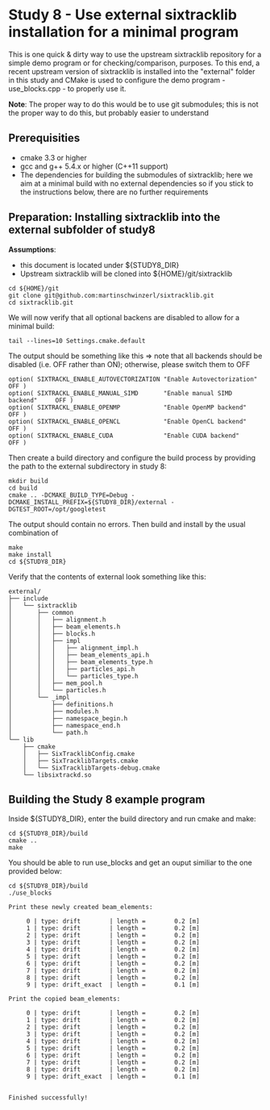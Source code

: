 # Study 8 - Use external sixtracklib installation for a minimal program
This is one quick & dirty way to use the upstream sixtracklib repository for a simple demo program or for checking/comparison, purposes. To this end, a recent upstream version of sixtracklib is installed into the "external" folder in this study and CMake is used to configure the demo program - use_blocks.cpp - to properly use it.

**Note**: The proper way to do this would be to use git submodules; this is not the proper way to do this, but probably easier to understand

## Prerequisities
* cmake 3.3 or higher
* gcc and g++ 5.4.x or higher (C++11 support)
* The dependencies for building the submodules of sixtracklib; here we aim at a minimal build with no external dependencies so if you stick to the instructions below, there are no further requirements

## Preparation: Installing sixtracklib into the external subfolder of study8
**Assumptions**:
* this document is located under ${STUDY8_DIR}
* Upstream sixtracklib will be cloned into ${HOME}/git/sixtracklib

```
cd ${HOME}/git
git clone git@github.com:martinschwinzerl/sixtracklib.git
cd sixtracklib.git
```
We will now verify that all optional backens are disabled to allow for a minimal build:
```
tail --lines=10 Settings.cmake.default
```
The output should be something like this => note that all backends should be disabled (i.e. OFF rather than ON); otherwise, please switch them to OFF
```
option( SIXTRACKL_ENABLE_AUTOVECTORIZATION "Enable Autovectorization"       OFF )
option( SIXTRACKL_ENABLE_MANUAL_SIMD       "Enable manual SIMD backend"     OFF )
option( SIXTRACKL_ENABLE_OPENMP            "Enable OpenMP backend"          OFF )
option( SIXTRACKL_ENABLE_OPENCL            "Enable OpenCL backend"          OFF )
option( SIXTRACKL_ENABLE_CUDA              "Enable CUDA backend"            OFF )
```
Then create a build directory and configure the build process by providing the path to the external subdirectory in study 8:
```
mkdir build
cd build
cmake .. -DCMAKE_BUILD_TYPE=Debug -DCMAKE_INSTALL_PREFIX=${STUDY8_DIR}/external -DGTEST_ROOT=/opt/googletest
```
The output should contain no errors. Then build and install by the usual combination of
```
make
make install
cd ${STUDY8_DIR}
```
Verify that the contents of external look something like this:
```
external/
├── include
│   └── sixtracklib
│       ├── common
│       │   ├── alignment.h
│       │   ├── beam_elements.h
│       │   ├── blocks.h
│       │   ├── impl
│       │   │   ├── alignment_impl.h
│       │   │   ├── beam_elements_api.h
│       │   │   ├── beam_elements_type.h
│       │   │   ├── particles_api.h
│       │   │   └── particles_type.h
│       │   ├── mem_pool.h
│       │   └── particles.h
│       └── _impl
│           ├── definitions.h
│           ├── modules.h
│           ├── namespace_begin.h
│           ├── namespace_end.h
│           └── path.h
└── lib
    ├── cmake
    │   ├── SixTracklibConfig.cmake
    │   ├── SixTracklibTargets.cmake
    │   └── SixTracklibTargets-debug.cmake
    └── libsixtrackd.so
```
## Building the Study 8 example program
Inside ${STUDY8_DIR}, enter the build directory and run cmake and make:
```
cd ${STUDY8_DIR}/build
cmake ..
make
```
You should be able to run use_blocks and get an ouput similiar to the one provided below:
```
cd ${STUDY8_DIR}/build
./use_blocks

Print these newly created beam_elements:

     0 | type: drift        | length =        0.2 [m]
     1 | type: drift        | length =        0.2 [m]
     2 | type: drift        | length =        0.2 [m]
     3 | type: drift        | length =        0.2 [m]
     4 | type: drift        | length =        0.2 [m]
     5 | type: drift        | length =        0.2 [m]
     6 | type: drift        | length =        0.2 [m]
     7 | type: drift        | length =        0.2 [m]
     8 | type: drift        | length =        0.2 [m]
     9 | type: drift_exact  | length =        0.1 [m]

Print the copied beam_elements:

     0 | type: drift        | length =        0.2 [m]
     1 | type: drift        | length =        0.2 [m]
     2 | type: drift        | length =        0.2 [m]
     3 | type: drift        | length =        0.2 [m]
     4 | type: drift        | length =        0.2 [m]
     5 | type: drift        | length =        0.2 [m]
     6 | type: drift        | length =        0.2 [m]
     7 | type: drift        | length =        0.2 [m]
     8 | type: drift        | length =        0.2 [m]
     9 | type: drift_exact  | length =        0.1 [m]


Finished successfully!
```


